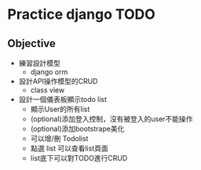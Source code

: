 # Practice django TODO

## Objective

- 練習設計模型
  - django orm
- 設計API操作模型的CRUD
  - class view
- 設計一個儀表板顯示todo list
  - 顯示User的所有list
  - (optional)添加登入控制，沒有被登入的user不能操作
  - (optional)添加bootstrape美化
  - 可以增/刪 Todolist
  - 點選 list 可以查看list頁面
  - list底下可以對TODO進行CRUD
